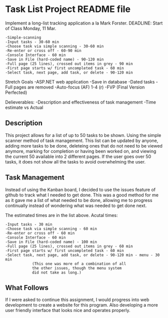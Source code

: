 # Task List Project README file

Implement a long-list tracking application a la Mark Forster.
	DEADLINE: Start of Class Monday, 11 Mar.
	
	-Simple-scanning
	-Input tasks - 30-60 min
	-Choose task via simple scanning - 30-60 min
	-Re-enter or cross off - 60-90 min
	-Console Interface - 60 min
	-Save in File (hard-coded name) - 90-120 min
	-Full page (25 lines), crossed out items in grey - 90 min
	-First page starts w/ first uncompleted task - 60 min
	-Select task, next page, add task, or delete - 90-120 min
	
	
Stretch Goals
	-ASP.NET web application
	-Save in database
	-Dated tasks
	-Full pages are removed
	-Auto-focus (AF) 1-4 (r)
	-FVP (Final Version Perfected)
	
Delieverables:
	-Description and effectiveness of task management
	-Time estimate vs Actual

## Description
 This project allows for a list of up to 50 tasks to be shown. Using the simple scanner method of
task management. This list can be updated by anyone, adding more tasks to be done, deleteing ones
that do not need to be viewed anymore, marking for completion or having been worked on, and viewing
the current 50 available into 2 different pages. If the user goes over 50 tasks, it does not show
all the tasks to avoid overwhelming the user.

## Task Management
 Instead of using the Kanban board, I decided to use the issues feature of github to track what I needed
to get done. This was a good method for me as it gave me a list of what needed to be done, allowing me to
progress continually instead of wondering what was needed to get done next.

The estimated times are in the list above.
Acutal times:

	-Input tasks - 30 min
	-Choose task via simple scanning - 60 min
	-Re-enter or cross off - 60 min
	-Console Interface - 60 min
	-Save in File (hard-coded name) - 100 min
	-Full page (25 lines), crossed out items in grey - 60 min
	-First page starts w/ first uncompleted task - 60 min
	-Select task, next page, add task, or delete - 90-120 min - menu - 30 min		
				(This one was more of a combination of all
				the other issues, though the menu system
				did not take as long.)
				
## What Follows
 If I were asked to continue this assignment, I would progress into web development to create a website for
this program. Also developing a more user friendly interface that looks nice and operates properly.
